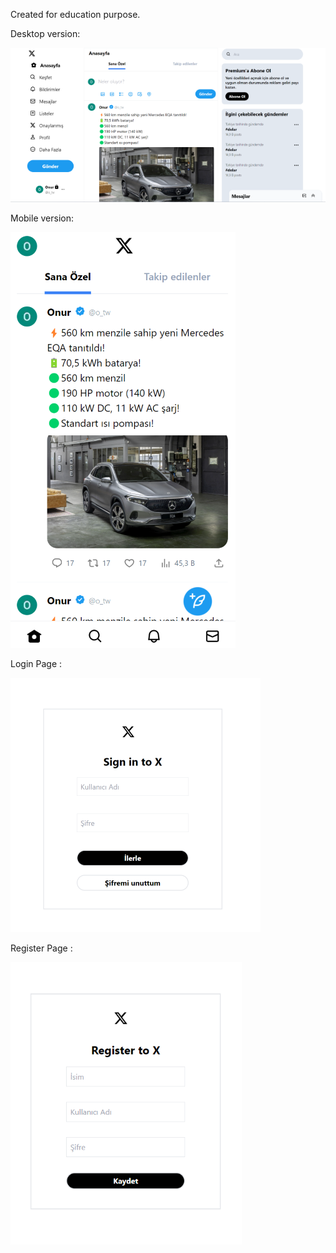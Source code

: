 Created for education purpose.

Desktop version:

![alt text](/twitter-clone/src/assets/mainPage.png)


Mobile version:

![alt text](/twitter-clone/src/assets/mobileMainPage.png)


Login Page :

![alt text](/twitter-clone/src/assets/twlogin.png)


Register Page :

![alt text](/twitter-clone/src/assets/twregister.png)

